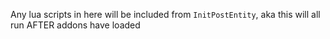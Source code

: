 Any lua scripts in here will be included from `InitPostEntity`, aka this will all run AFTER addons have loaded
